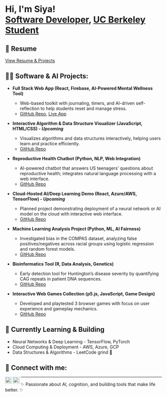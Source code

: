 <h1>Hi, I'm Siya! <br/><a href="https://github.com/siyapython">Software Developer</a>, <a href="https://www.linkedin.com/in/siyapatel24/">UC Berkeley Student</a>

<h2>📄 Resume</h2>
<a href="https://github.com/siyapython/resume/blob/main/SiyaPatel_Resume.pdf">
  View Resume & Projects
</a>

<h2>👨‍💻 Software & AI Projects:</h2>

- <b>Full Stack Web App (React, Firebase, AI-Powered Mental Wellness Tool)</b>
  - Web-based toolkit with journaling, timers, and AI-driven self-reflection to help students reset and manage stress.
  - [GitHub Repo](https://github.com/joshmadakor1/Algorithms-Practice), [Live App](https://github.com/joshmadakor1/Algorithms-Practice)

- <b>Interactive Algorithm & Data Structure Visualizer (JavaScript, HTML/CSS) - <i>Upcoming</i></b>
  - Visualizes algorithms and data structures interactively, helping users learn and practice efficiently.
  - [GitHub Repo]()
- <b>Reproductive Health Chatbot (Python, NLP, Web Integration)</b>
  - AI-powered chatbot that answers US teenagers’ questions about reproductive health; integrates natural language processing with a web interface.
  - [GitHub Repo]()
- <b>Cloud-Hosted AI/Deep Learning Demo (React, Azure/AWS, TensorFlow) - <i>Upcoming</i></b>
  - Planned project demonstrating deployment of a neural network or AI model on the cloud with interactive web interface.
  - [GitHub Repo]()
- <b>Machine Learning Analysis Project (Python, ML, AI Fairness)</b>
  - Investigated bias in the COMPAS dataset, analyzing false positives/negatives across racial groups using logistic regression and random forest models.
  - [GitHub Repo]()
- <b>Bioinformatics Tool (R, Data Analysis, Genetics)</b>
  - Early detection tool for Huntington’s disease severity by quantifying CAG repeats in patient DNA sequences.
  - [GitHub Repo]()
- <b>Interactive Web Games Collection (p5.js, JavaScript, Game Design)</b>
  - Developed and playtested 3 browser games with focus on user experience and gameplay mechanics.
  - [GitHub Repo]()

<h2>🌱 Currently Learning & Building</h2>

- Neural Networks & Deep Learning - TensorFlow, PyTorch
- Cloud Computing & Deployment - AWS, Azure, GCP
- Data Structures & Algorithms - LeetCode grind 💪

<h2> 🤳 Connect with me:</h2>

[<img align="left" alt="Siya | LinkedIn" width="22px" src="https://cdn.jsdelivr.net/npm/simple-icons@v3/icons/linkedin.svg" />][linkedin]
[<img align="left" alt="Siya | GitHub" width="22px" src="https://cdn.jsdelivr.net/npm/simple-icons@v3/icons/github.svg" />][github]

[linkedin]: https://www.linkedin.com/in/siya-patel/
[github]: https://github.com/siya-patel

---

✨ Passionate about AI, cognition, and building tools that make life better. ✨

<!--
**joshmadakor1/joshmadakor1** is a ✨ _special_ ✨ repository because its `README.md` (this file) appears on your GitHub profile.

Here are some ideas to get you started:

- 🔭 I’m currently working on ...
- 🌱 I’m currently learning ...
- 👯 I’m looking to collaborate on ...
- 🤔 I’m looking for help with ...
- 💬 Ask me about ...
- 📫 How to reach me: ...
- 😄 Pronouns: ...
- ⚡ Fun fact: ...
-->
